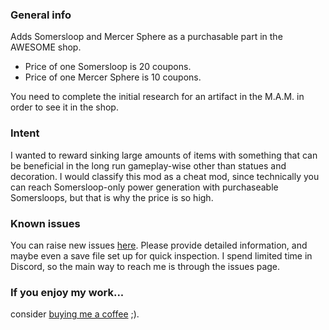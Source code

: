 ### General info  

Adds Somersloop and Mercer Sphere as a purchasable part in the AWESOME shop.

- Price of one Somersloop is 20 coupons.  
- Price of one Mercer Sphere is 10 coupons.  

You need to complete the initial research for an artifact in the M.A.M. in order to see it in the shop.

### Intent  

I wanted to reward sinking large amounts of items with something that can be beneficial in the long run gameplay-wise other than statues and decoration. I would classify this mod as a cheat mod, since technically you can reach Somersloop-only power generation with purchaseable Somersloops, but that is why the price is so high.

### Known issues  

You can raise new issues [here]([https://github.com/Argual/Satisfactory-ArgualFluidPressurizer/issues?q=sort%3Aupdated-desc+is%3Aissue+is%3Aopen](https://github.com/Argual/Satisfactory-ArgualAwesomeArtifacts/issues?q=sort%3Aupdated-desc+is%3Aissue+is%3Aopen)). Please provide detailed information, and maybe even a save file set up for quick inspection. I spend limited time in Discord, so the main way to reach me is through the issues page.


### If you enjoy my work...  
consider [buying me a coffee](https://buymeacoffee.com/argual) ;).